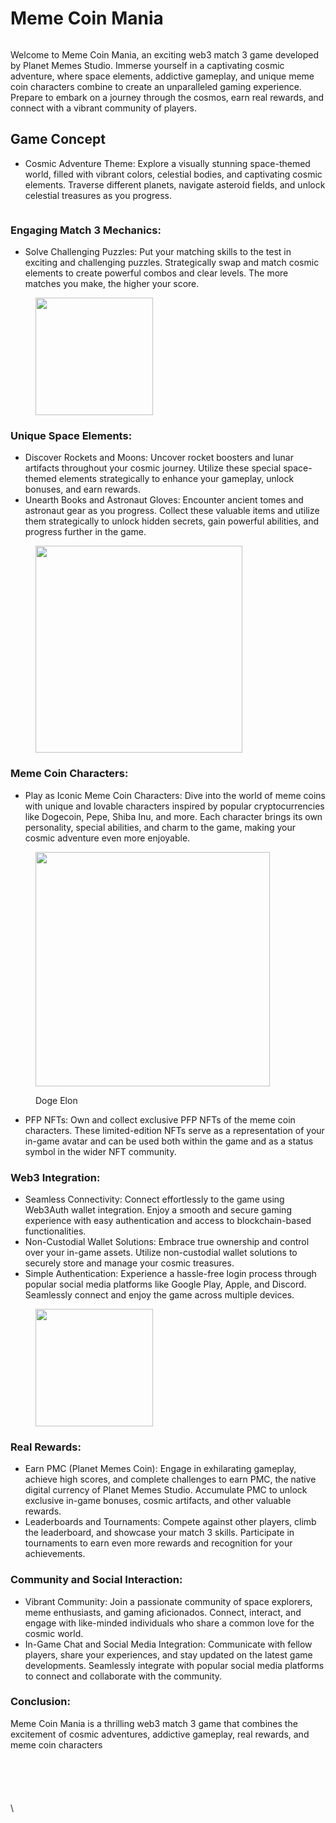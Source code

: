 # Meme Coin Mania



<figure><img src="../../.gitbook/assets/10.jpg" alt=""><figcaption></figcaption></figure>

Welcome to Meme Coin Mania, an exciting web3 match 3 game developed by Planet Memes Studio. Immerse yourself in a captivating cosmic adventure, where space elements, addictive gameplay, and unique meme coin characters combine to create an unparalleled gaming experience. Prepare to embark on a journey through the cosmos, earn real rewards, and connect with a vibrant community of players.

## Game Concept

* Cosmic Adventure Theme: Explore a visually stunning space-themed world, filled with vibrant colors, celestial bodies, and captivating cosmic elements. Traverse different planets, navigate asteroid fields, and unlock celestial treasures as you progress.

<figure><img src="../../.gitbook/assets/meme coin mania.jpeg" alt=""><figcaption></figcaption></figure>

### Engaging Match 3 Mechanics:

* Solve Challenging Puzzles: Put your matching skills to the test in exciting and challenging puzzles. Strategically swap and match cosmic elements to create powerful combos and clear levels. The more matches you make, the higher your score.

<figure><img src="../../.gitbook/assets/memecoin-board (1) (1).png" alt="" width="188"><figcaption></figcaption></figure>

### Unique Space Elements:

* Discover Rockets and Moons: Uncover rocket boosters and lunar artifacts throughout your cosmic journey. Utilize these special space-themed elements strategically to enhance your gameplay, unlock bonuses, and earn rewards.
* Unearth Books and Astronaut Gloves: Encounter ancient tomes and astronaut gear as you progress. Collect these valuable items and utilize them strategically to unlock hidden secrets, gain powerful abilities, and progress further in the game.

<figure><img src="../../.gitbook/assets/image (7).png" alt="" width="331"><figcaption></figcaption></figure>

### Meme Coin Characters:

* Play as Iconic Meme Coin Characters: Dive into the world of meme coins with unique and lovable characters inspired by popular cryptocurrencies like Dogecoin, Pepe, Shiba Inu, and more. Each character brings its own personality, special abilities, and charm to the game, making your cosmic adventure even more enjoyable.

<figure><img src="../../.gitbook/assets/image (9).png" alt="" width="375"><figcaption><p>Doge Elon</p></figcaption></figure>

* PFP NFTs: Own and collect exclusive PFP NFTs of the meme coin characters. These limited-edition NFTs serve as a representation of your in-game avatar and can be used both within the game and as a status symbol in the wider NFT community.

### Web3 Integration:

* Seamless Connectivity: Connect effortlessly to the game using Web3Auth wallet integration. Enjoy a smooth and secure gaming experience with easy authentication and access to blockchain-based functionalities.
* Non-Custodial Wallet Solutions: Embrace true ownership and control over your in-game assets. Utilize non-custodial wallet solutions to securely store and manage your cosmic treasures.
* Simple Authentication: Experience a hassle-free login process through popular social media platforms like Google Play, Apple, and Discord. Seamlessly connect and enjoy the game across multiple devices.

<figure><img src="../../.gitbook/assets/memecoin-popup-setting.png" alt="" width="188"><figcaption></figcaption></figure>

### Real Rewards:

* Earn PMC (Planet Memes Coin): Engage in exhilarating gameplay, achieve high scores, and complete challenges to earn PMC, the native digital currency of Planet Memes Studio. Accumulate PMC to unlock exclusive in-game bonuses, cosmic artifacts, and other valuable rewards.
* Leaderboards and Tournaments: Compete against other players, climb the leaderboard, and showcase your match 3 skills. Participate in tournaments to earn even more rewards and recognition for your achievements.

### Community and Social Interaction:

* Vibrant Community: Join a passionate community of space explorers, meme enthusiasts, and gaming aficionados. Connect, interact, and engage with like-minded individuals who share a common love for the cosmic world.
* In-Game Chat and Social Media Integration: Communicate with fellow players, share your experiences, and stay updated on the latest game developments. Seamlessly integrate with popular social media platforms to connect and collaborate with the community.

### Conclusion:&#x20;

Meme Coin Mania is a thrilling web3 match 3 game that combines the excitement of cosmic adventures, addictive gameplay, real rewards, and meme coin characters

<div>

<figure><img src="../../.gitbook/assets/memecoin-board (1) (1).png" alt=""><figcaption></figcaption></figure>

 

<figure><img src="../../.gitbook/assets/home-memecoin (1).png" alt=""><figcaption></figcaption></figure>

 

<figure><img src="../../.gitbook/assets/memecoin-popup-box (1).png" alt=""><figcaption></figcaption></figure>

 

<figure><img src="../../.gitbook/assets/memecoin-popup-setting (1).png" alt=""><figcaption></figcaption></figure>

 

<figure><img src="../../.gitbook/assets/memecoin-popup-play (1).png" alt=""><figcaption></figcaption></figure>

</div>

\
